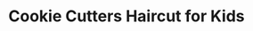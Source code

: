 ---
title: "Cookie Cutters Haircut for Kids"
url: /fresno/cookie-cutters-haircut-for-kids/
shop: hairdresser
---